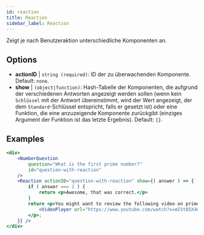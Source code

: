 ```yaml
---
id: reaction 
title: Reaction
sidebar_label: Reaction
---
```


Zeigt je nach Benutzeraktion unterschiedliche Komponenten an.

## Options

* __actionID__ | `string (required)`: ID der zu überwachenden Komponente. Default: `none`.
* __show__ | `(object|function)`: Hash-Tabelle der Komponenten, die aufgrund der verschiedenen Antworten angezeigt werden sollen (wenn kein `Schlüssel` mit der Antwort übereinstimmt, wird der Wert angezeigt, der dem `Standard`-Schlüssel entspricht, falls er gesetzt ist) oder eine Funktion, die eine anzuzeigende Komponente zurückgibt (einziges Argument der Funktion ist das letzte Ergebnis). Default: `{}`.


## Examples

```jsx live
<div>
	<NumberQuestion
		question="What is the first prime number?"
		id="question-with-reaction"
	/>
	<Reaction actionID="question-with-reaction" show={( answer ) => {
		if ( answer === 2 ) {
			return <p>Awesome, that was correct.</p>
		}
		return <p>You might want to review the following video on prime numbers:
			<VideoPlayer url="https://www.youtube.com/watch?v=mIStB5X4U8M" />
		</p>;
	}} />
</div>
``` 

